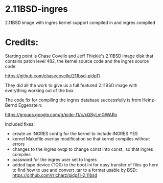 # 2.11BSD-ingres
2.11BSD image with ingres kernel support compiled in and ingres compiled

# Credits:

Starting point is Chase Covello and Jeff Thiekle's 2.11BSD image disk that contains patch level 482, the kernel source code and the ingres source code:

https://github.com/chasecovello/211bsd-pidp11

They did all the work to give us a full featured 2.11BSD image with everything working out of the box

The code fix for compiling the ingres database successfully is from Heinz-Bernd Eggenstein:

https://groups.google.com/g/pidp-11/c/xQByLmGWARo

Included fixes:

- create an INGRES config for the kernel to include INGRES YES
- kernel Makefile overlay modification so that kernel compiles without errors
- changes to the ingres ovqp to change const into const_ so that ingres compiles
- password for the ingres user set to Ingres
- added tape device (TQ0) to the boot.ini for easy transfer of files go here to find how to use and convert .tar to a format usable by BSD: https://github.com/rricharz/pidp11-2.11bsd
